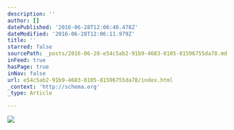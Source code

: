 ```yaml
---
description: ''
author: []
datePublished: '2016-06-28T12:06:46.478Z'
dateModified: '2016-06-28T12:06:11.979Z'
title: ''
starred: false
sourcePath: _posts/2016-06-28-e54c5ab2-91b9-4683-8105-81596755da78.md
inFeed: true
hasPage: true
inNav: false
url: e54c5ab2-91b9-4683-8105-81596755da78/index.html
_context: 'http://schema.org'
_type: Article

---
```

![](https://the-grid-user-content.s3-us-west-2.amazonaws.com/cb294a70-2ab4-489d-ad56-cb82344bcf32.jpg)